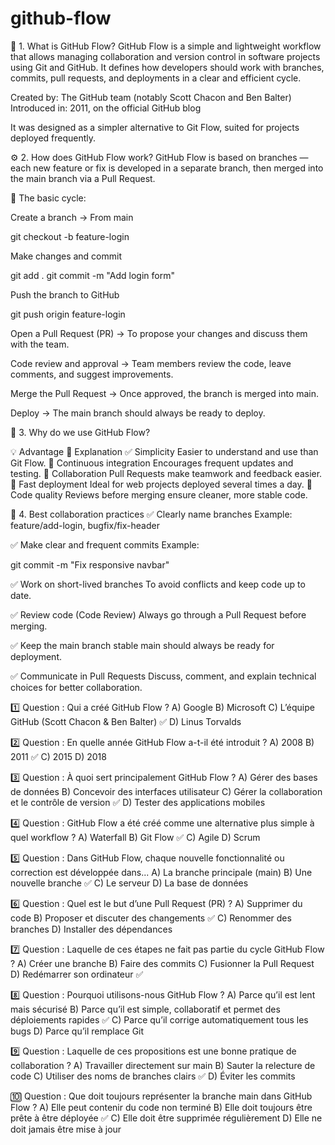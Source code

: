 # github-flow

🧭 1. What is GitHub Flow?
GitHub Flow is a simple and lightweight workflow that allows managing collaboration and version control in software projects using Git and GitHub.
It defines how developers should work with branches, commits, pull requests, and deployments in a clear and efficient cycle.

Created by: The GitHub team (notably Scott Chacon and Ben Balter)
Introduced in: 2011, on the official GitHub blog

It was designed as a simpler alternative to Git Flow, suited for projects deployed frequently.

⚙️ 2. How does GitHub Flow work?
GitHub Flow is based on branches — each new feature or fix is developed in a separate branch, then merged into the main branch via a Pull Request.

🔄 The basic cycle:

Create a branch → From main

git checkout -b feature-login


Make changes and commit

git add .
git commit -m "Add login form"


Push the branch to GitHub

git push origin feature-login


Open a Pull Request (PR) → To propose your changes and discuss them with the team.

Code review and approval → Team members review the code, leave comments, and suggest improvements.

Merge the Pull Request → Once approved, the branch is merged into main.

Deploy → The main branch should always be ready to deploy.

🎯 3. Why do we use GitHub Flow?

💡 Advantage	🧩 Explanation
✅ Simplicity	Easier to understand and use than Git Flow.
🔄 Continuous integration	Encourages frequent updates and testing.
👥 Collaboration	Pull Requests make teamwork and feedback easier.
🚀 Fast deployment	Ideal for web projects deployed several times a day.
🔐 Code quality	Reviews before merging ensure cleaner, more stable code.

🤝 4. Best collaboration practices
✅ Clearly name branches
Example: feature/add-login, bugfix/fix-header

✅ Make clear and frequent commits
Example:

git commit -m "Fix responsive navbar"


✅ Work on short-lived branches
To avoid conflicts and keep code up to date.

✅ Review code (Code Review)
Always go through a Pull Request before merging.

✅ Keep the main branch stable
main should always be ready for deployment.

✅ Communicate in Pull Requests
Discuss, comment, and explain technical choices for better collaboration.


































1️⃣ Question :
Qui a créé GitHub Flow ?
A) Google
B) Microsoft
C) L’équipe GitHub (Scott Chacon & Ben Balter) ✅
D) Linus Torvalds

2️⃣ Question :
En quelle année GitHub Flow a-t-il été introduit ?
A) 2008
B) 2011 ✅
C) 2015
D) 2018

3️⃣ Question :
À quoi sert principalement GitHub Flow ?
A) Gérer des bases de données
B) Concevoir des interfaces utilisateur
C) Gérer la collaboration et le contrôle de version ✅
D) Tester des applications mobiles

4️⃣ Question :
GitHub Flow a été créé comme une alternative plus simple à quel workflow ?
A) Waterfall
B) Git Flow ✅
C) Agile
D) Scrum

5️⃣ Question :
Dans GitHub Flow, chaque nouvelle fonctionnalité ou correction est développée dans...
A) La branche principale (main)
B) Une nouvelle branche ✅
C) Le serveur
D) La base de données

6️⃣ Question :
Quel est le but d’une Pull Request (PR) ?
A) Supprimer du code
B) Proposer et discuter des changements ✅
C) Renommer des branches
D) Installer des dépendances

7️⃣ Question :
Laquelle de ces étapes ne fait pas partie du cycle GitHub Flow ?
A) Créer une branche
B) Faire des commits
C) Fusionner la Pull Request
D) Redémarrer son ordinateur ✅

8️⃣ Question :
Pourquoi utilisons-nous GitHub Flow ?
A) Parce qu’il est lent mais sécurisé
B) Parce qu’il est simple, collaboratif et permet des déploiements rapides ✅
C) Parce qu’il corrige automatiquement tous les bugs
D) Parce qu’il remplace Git

9️⃣ Question :
Laquelle de ces propositions est une bonne pratique de collaboration ?
A) Travailler directement sur main
B) Sauter la relecture de code
C) Utiliser des noms de branches clairs ✅
D) Éviter les commits

🔟 Question :
Que doit toujours représenter la branche main dans GitHub Flow ?
A) Elle peut contenir du code non terminé
B) Elle doit toujours être prête à être déployée ✅
C) Elle doit être supprimée régulièrement
D) Elle ne doit jamais être mise à jour
